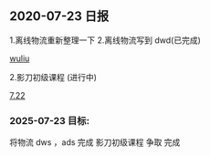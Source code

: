 ## 2020-07-23 日报

1.离线物流重新整理一下
2.离线物流写到 dwd(已完成)

[wuliu](../src/main/java/wuliu)

2.影刀初级课程 (进行中)
 
 [7.22](imgs/7.22)

### 2025-07-23 目标:
将物流  dws ，ads 完成
影刀初级课程 争取 完成













